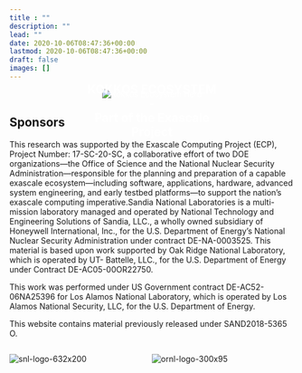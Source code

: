 ```yaml
---
title : ""
description: ""
lead: ""
date: 2020-10-06T08:47:36+00:00
lastmod: 2020-10-06T08:47:36+00:00
draft: false
images: []
---
```


<div class="home-title-div">

<h2 class="home-title-text">KOKKOS ECOSYSTEM <br /> - <br /> Part of the Exascale Project</h2>

<div class="home-title-image">

![Kokkos Ecosystem Hero](images/kokkos-ecosystem-hero.jpg)

</div>

</div>


## Sponsors

This research was supported by the Exascale Computing Project (ECP), Project Number: 17-SC-20-SC, a collaborative effort of two DOE organizations—the Office of Science and the National Nuclear Security Administration—responsible for the planning and preparation of a capable exascale ecosystem—including software, applications, hardware, advanced system engineering, and early testbed platforms—to support the nation’s exascale computing imperative.Sandia National Laboratories is a multi-mission laboratory managed and operated by National Technology and Engineering Solutions of Sandia, LLC., a wholly owned subsidiary of Honeywell International, Inc., for the U.S. Department of Energy’s National Nuclear Security Administration under contract DE-NA-0003525.
This material is based upon work supported by Oak Ridge National Laboratory, which is operated by UT- Battelle, LLC., for the U.S. Department of Energy under Contract DE-AC05-00OR22750.

This work was performed under US Government contract DE-AC52-06NA25396 for Los Alamos National Laboratory, which is operated by Los Alamos National Security, LLC, for the U.S. Department of Energy.

This website contains material previously released under SAND2018-5365 O.

<div class="home-image-column">

![snl-logo-632x200](images/snl-logo-632x200.jpg)

</div>

<div class="home-image-column">

![ornl-logo-300x95](images/ornl-logo-300x95.jpg)

</div>

<style>

 /* Display text on landscape background image */
.home-title-div {
    position: relative;
    text-align: center;
    color: white;
}
.home-title-text {
    position: absolute;
    top: 50%;
    left: 50%;
    transform: translate(-50%, -50%);
}

/* Align horizontally home's images */
.home-image-column {
    float: left;
    width: 50%; /* 100% / 2 figures = 50% */
}
</style>